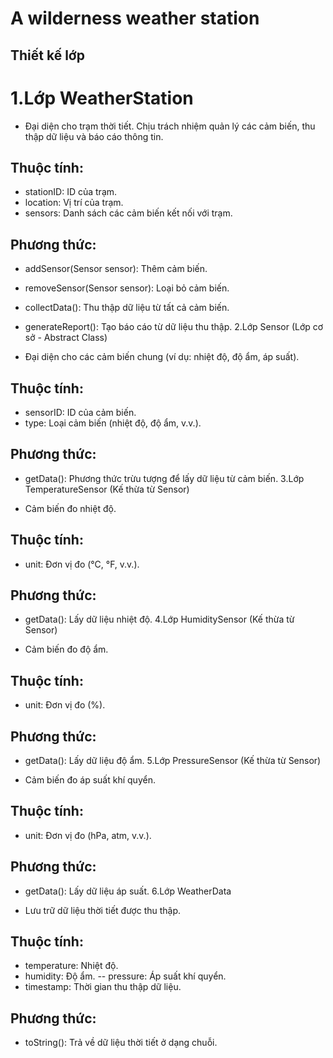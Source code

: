 # A wilderness weather station
## Thiết kế lớp
# 1.Lớp WeatherStation

- Đại diện cho trạm thời tiết. Chịu trách nhiệm quản lý các cảm biến, thu thập dữ liệu và báo cáo thông tin.
## Thuộc tính:
- stationID: ID của trạm.
- location: Vị trí của trạm.
- sensors: Danh sách các cảm biến kết nối với trạm.
## Phương thức:
- addSensor(Sensor sensor): Thêm cảm biến.
- removeSensor(Sensor sensor): Loại bỏ cảm biến.
- collectData(): Thu thập dữ liệu từ tất cả cảm biến.
- generateReport(): Tạo báo cáo từ dữ liệu thu thập.
2.Lớp Sensor (Lớp cơ sở - Abstract Class)

- Đại diện cho các cảm biến chung (ví dụ: nhiệt độ, độ ẩm, áp suất).
## Thuộc tính:
- sensorID: ID của cảm biến.
- type: Loại cảm biến (nhiệt độ, độ ẩm, v.v.).
## Phương thức:
- getData(): Phương thức trừu tượng để lấy dữ liệu từ cảm biến.
3.Lớp TemperatureSensor (Kế thừa từ Sensor)

- Cảm biến đo nhiệt độ.
## Thuộc tính:
- unit: Đơn vị đo (°C, °F, v.v.).
## Phương thức:
- getData(): Lấy dữ liệu nhiệt độ.
4.Lớp HumiditySensor (Kế thừa từ Sensor)

- Cảm biến đo độ ẩm.
## Thuộc tính:
- unit: Đơn vị đo (%).
## Phương thức:
- getData(): Lấy dữ liệu độ ẩm.
5.Lớp PressureSensor (Kế thừa từ Sensor)

- Cảm biến đo áp suất khí quyển.
## Thuộc tính:
- unit: Đơn vị đo (hPa, atm, v.v.).
## Phương thức:
- getData(): Lấy dữ liệu áp suất.
6.Lớp WeatherData

- Lưu trữ dữ liệu thời tiết được thu thập.
## Thuộc tính:
- temperature: Nhiệt độ.
- humidity: Độ ẩm.
-- pressure: Áp suất khí quyển.
- timestamp: Thời gian thu thập dữ liệu.
## Phương thức:
- toString(): Trả về dữ liệu thời tiết ở dạng chuỗi.
